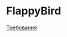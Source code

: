# FlappyBird

[Требования](https://github.com/FLAPJVCK/FlappyBird/blob/master/%D0%94%D0%BE%D0%BA%D1%83%D0%BC%D0%B5%D0%BD%D1%82%D1%8B/README.md) 
